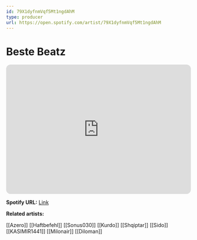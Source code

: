 ```yaml
---
id: 79X1dyfnmVqf5Mt1ngdAhM
type: producer
url: https://open.spotify.com/artist/79X1dyfnmVqf5Mt1ngdAhM
---
```

# Beste Beatz

<iframe style="border-radius:12px" src="https://open.spotify.com/embed/artist/79X1dyfnmVqf5Mt1ngdAhM" width="100%" height="352" frameBorder="0" allowfullscreen="" allow="autoplay; clipboard-write; encrypted-media; fullscreen; picture-in-picture" loading="lazy"></iframe>

**Spotify URL:** [Link](https://open.spotify.com/artist/79X1dyfnmVqf5Mt1ngdAhM)

**Related artists:**

[[Azero]]
[[Haftbefehl]]
[[Sonus030]]
[[Kurdo]]
[[Shqiptar]]
[[Sido]]
[[KASIMIR1441]]
[[Milonair]]
[[Diloman]]
